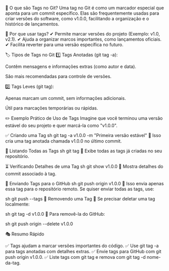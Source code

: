 🔖 O que são Tags no Git?
Uma tag no Git é como um marcador especial que aponta para um commit específico. Elas são frequentemente usadas para criar versões do software, como v1.0.0, facilitando a organização e o histórico de lançamentos.

🎯 Por que usar tags? ✔ Permite marcar versões do projeto (Exemplo: v1.0, v2.1). ✔ Ajuda a organizar marcos importantes, como lançamentos oficiais. ✔ Facilita reverter para uma versão específica no futuro.

🏷️ Tipos de Tags no Git
1️⃣ Tags Anotadas (git tag -a):

Contêm mensagens e informações extras (como autor e data).

São mais recomendadas para controle de versões.

2️⃣ Tags Leves (git tag):

Apenas marcam um commit, sem informações adicionais.

Útil para marcações temporárias ou rápidas.

✏️ Exemplo Prático de Uso de Tags
Imagine que você terminou uma versão estável do seu projeto e quer marcá-la como "v1.0.0".

✅ Criando uma Tag
sh
git tag -a v1.0.0 -m "Primeira versão estável"
🔹 Isso cria uma tag anotada chamada v1.0.0 no último commit.

🔄 Listando Todas as Tags
sh
git tag
🔹 Exibe todas as tags já criadas no seu repositório.

⏳ Verificando Detalhes de uma Tag
sh
git show v1.0.0
🔹 Mostra detalhes do commit associado à tag.

🚀 Enviando Tags para o GitHub
sh
git push origin v1.0.0
🔹 Isso envia apenas essa tag para o repositório remoto. Se quiser enviar todas as tags, use:

sh
git push --tags
🔄 Removendo uma Tag
🔹 Se precisar deletar uma tag localmente:

sh
git tag -d v1.0.0
🔹 Para removê-la do GitHub:

sh
git push origin --delete v1.0.0


🎭 Resumo Rápido

✅ Tags ajudam a marcar versões importantes do código. 
✅ Use git tag -a para tags anotadas com detalhes extras. 
✅ Envie tags para GitHub com git push origin v1.0.0. 
✅ Liste tags com git tag e remova com git tag -d nome-da-tag.